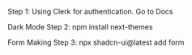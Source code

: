 Step 1: Using Clerk for authentication. Go to Docs

Dark Mode
Step 2: npm install next-themes

Form Making
Step 3: npx shadcn-ui@latest add form
